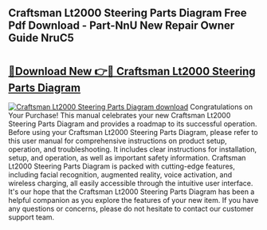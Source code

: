 ## Craftsman Lt2000 Steering Parts Diagram Free Pdf Download - Part-NnU New Repair Owner Guide NruC5

# <h2><a href="http://dfh5rh.blite.top/?on=Craftsman+Lt2000+Steering+Parts+Diagram">🔗Download New 👉🔴 Craftsman Lt2000 Steering Parts Diagram</a></h2>

[![Craftsman Lt2000 Steering Parts Diagram download](https://i.imgur.com/lujVjoI.png)](http://dfh5rh.blite.top/?on=Craftsman+Lt2000+Steering+Parts+Diagram)
Congratulations on Your Purchase! This manual celebrates your new Craftsman Lt2000 Steering Parts Diagram and provides a roadmap to its successful operation. Before using your Craftsman Lt2000 Steering Parts Diagram, please refer to this user manual for comprehensive instructions on product setup, operation, and troubleshooting. It includes clear instructions for installation, setup, and operation, as well as important safety information. Craftsman Lt2000 Steering Parts Diagram is packed with cutting-edge features, including facial recognition, augmented reality, voice activation, and wireless charging, all easily accessible through the intuitive user interface. It's our hope that the Craftsman Lt2000 Steering Parts Diagram has been a helpful companion as you explore the features of your new item. If you have any questions or concerns, please do not hesitate to contact our customer support team.
